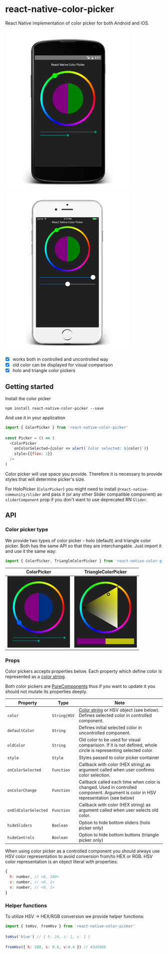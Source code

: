 # react-native-color-picker

React Native implementation of color picker for both Android and iOS.

![android preview](doc/preview_android.png)
![iphone preview](doc/preview_iphone.png)

* [x] works both in controlled and uncontrolled way
* [x] old color can be displayed for visual comparison
* [x] holo and triangle color pickers

## Getting started
Install the color picker

```
npm install react-native-color-picker --save
```

And use it in your application

```javascript
import { ColorPicker } from 'react-native-color-picker'

const Picker = () => (
  <ColorPicker
    onColorSelected={color => alert(`Color selected: ${color}`)}
    style={{flex: 1}}
  />
)
```

Color picker will use space you provide. Therefore it is necessary to provide styles that will determine picker's size.

For HoloPicker (`ColorPicker`) you might need to install `@react-native-community/slider` and pass it (or any other Slider compatible component) as `sliderComponent` prop if you don't want to use deprecated RN `Slider`.

## API

### Color picker type

We provide two types of color picker - holo (default) and triangle color picker. Both has the same API so that they are interchangable. Just import it and use it the same way:

```javascript
import { ColorPicker, TriangleColorPicker } from 'react-native-color-picker'
```

| ColorPicker | TriangleColorPicker |
| ----------- | ------------------- |
| ![](doc/holo.png) | ![](doc/triangle.png) |


### Props

Color pickers accepts properties below. Each property which define color is represented as a [color string](https://github.com/bgrins/TinyColor#accepted-string-input).

Both color pickers are [PureComponents](https://facebook.github.io/react/docs/react-api.html#react.purecomponent) thus if you want to update it you should not mutate its properties deeply.

| Property | Type | Note |
|--------------------|------------|--------|
|`color`             |`String\|HSV`|[Color string](https://github.com/bgrins/TinyColor#accepted-string-input) or HSV object (see below). Defines selected color in controlled component. |
|`defaultColor`      |`String`    |Defines initial selected color in uncontrolled component.|
|`oldColor`          |`String`    |Old color to be used for visual comparision. If it is not defined, whole circle is representing selected color.|
|`style`             |`Style`     |Styles passed to color picker container|
|`onColorSelected`   |`Function`  |Callback with color (HEX string) as argument called when user confirms color selection.|
|`onColorChange`     |`Function`  |Callback called each time when color is changed. Used in controlled component. Argument is color in HSV representation (see below)|
|`onOldColorSelected`|`Function`  |Callback with color (HEX string) as argument called when user selects old color.|
|`hideSliders`       |`Boolean`   |Option to hide bottom sliders (holo picker only) |
|`hideControls`      |`Boolean`   |Option to hide bottom buttons (triangle picker only) |

When using color picker as a controlled component you should always use HSV color representation to avoid conversion from/to HEX or RGB. HSV color representation is an object literal with properties:

```javascript
{
  h: number, // <0, 360>
  s: number, // <0, 1>
  v: number, // <0, 1>
}

```

### Helper functions

To utilize HSV -> HEX/RGB conversion we provide helper functions:

```javascript
import { toHsv, fromHsv } from 'react-native-color-picker'

toHsv('blue') // { h: 24, s: 1, v: 1 }

fromHsv({ h: 200, s: 0.4, v:0.4 }) // #3d5866

```
